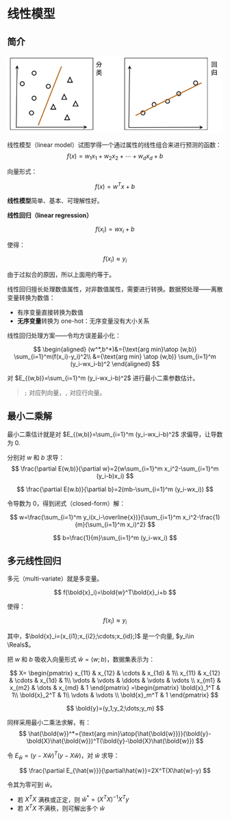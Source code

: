 # 线性模型

## 简介

<img src="./images/image-20240716163657808.png" alt="image-20240716163657808" style="zoom:67%;" />

线性模型（linear model）试图学得一个通过属性的线性组合来进行预测的函数：
$$
f(x)=w_1x_1+w_2x_2+\cdots+w_dx_d+b
$$

向量形式：

$$
f(x)=w^Tx+b
$$

**线性模型**简单、基本、可理解性好。

**线性回归（linear regression）**

$$
f(x_i)=wx_i+b
$$

使得：

$$
f(x_i)\approx y_i
$$

由于过拟合的原因，所以上面用约等于。

线性回归擅长处理数值属性，对非数值属性，需要进行转换。数据预处理——离散变量转换为数值：

- 有序变量直接转换为数值
- **无序变量**转换为 one-hot：无序变量没有大小关系

线性回归处理方案——令均方误差最小化：

$$
\begin{aligned}
(w^*,b^*)&={\text{arg min}\atop (w,b)} \sum_{i=1}^m(f(x_i)-y_i)^2\\
&={\text{arg min} \atop (w,b)} \sum_{i=1}^m (y_i-wx_i-b)^2
\end{aligned}
$$

对 $E_{(w,b)}=\sum_{i=1}^m (y_i-wx_i-b)^2$ 进行最小二乘参数估计。

> `;` 对应列向量，`,` 对应行向量。

## 最小二乘解

最小二乘估计就是对 $E_{(w,b)}=\sum_{i=1}^m (y_i-wx_i-b)^2$  求偏导，让导数为 0.

分别对 $w$ 和 $b$ 求导：
$$
\frac{\partial E(w,b)}{\partial w}=2(w\sum_{i=1}^m x_i^2-\sum_{i=1}^m (y_i-b)x_i)
$$

$$
\frac{\partial E(w.b)}{\partial b}=2(mb-\sum_{i=1}^m (y_i-wx_i))
$$

令导数为 0，得到闭式（closed-form）解：

$$
w=\frac{\sum_{i=1}^m y_i(x_i-\overline{x})}{\sum_{i=1}^m x_i^2-\frac{1}{m}(\sum_{i=1}^m x_i)^2}
$$

$$
b=\frac{1}{m}\sum_{i=1}^m (y_i-wx_i)
$$

## 多元线性回归

多元（multi-variate）就是多变量。

$$
f(\bold{x}_i)=\bold{w}^T\bold{x}_i+b
$$

使得：

$$
f(x_i)\approx y_i
$$

其中，$\bold{x}_i=(x_{i1};x_{i2};\cdots;x_{id};)$ 是一个向量, $y_i\in \Reals$。

把 $w$ 和 $b$ 吸收入向量形式 $\hat{w}=(w;b)$，数据集表示为：

$$
X=
\begin{pmatrix}
    x_{11} & x_{12} & \cdots & x_{1d} & 1\\
    x_{11} & x_{12} & \cdots & x_{1d} & 1\\
    \vdots & \vdots & \ddots & \vdots & \vdots \\
    x_{m1} & x_{m2} & \dots & x_{md} & 1
\end{pmatrix}
=\begin{pmatrix}
    \bold{x}_1^T & 1\\
    \bold{x}_2^T & 1\\
    \vdots & \vdots \\
    \bold{x}_m^T & 1
\end{pmatrix}
$$

$$
\bold{y}=(y_1;y_2;\dots;y_m)
$$

同样采用最小二乘法求解，有：
$$
\hat{\bold{w}}^*={\text{arg min}\atop{\hat{\bold{w}}}}(\bold{y}-\bold{X}\hat{\bold{w}})^T(\bold{y}-\bold{X}\hat{\bold{w}})
$$

令 $E_{\hat{w}}=(y-X\hat{w})^T(y-X\hat{w})$，对 $\hat{w}$ 求导：

$$
\frac{\partial E_{\hat{w}}}{\partial\hat{w}}=2X^T(X\hat{w}-y)
$$

令其为零可到 $\hat{w}$。

- 若 $X^TX$ 满秩或正定，则 $\hat{w}^*=(X^TX)^{-1}X^Ty$
- 若 $X^TX$ 不满秩，则可解出多个 $\hat{w}$